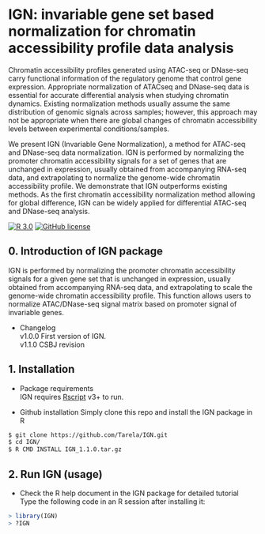 # IGN: invariable gene set based normalization for chromatin accessibility profile data analysis

Chromatin accessibility profiles generated using ATAC-seq or DNase-seq carry functional information of the regulatory genome that control gene expression. Appropriate normalization of ATACseq and DNase-seq data is essential for accurate differential analysis when studying chromatin dynamics. Existing normalization methods usually assume the same distribution of genomic signals across samples; however, this approach may not be appropriate when there are global changes of chromatin accessibility levels between experimental conditions/samples.

We present IGN (Invariable Gene Normalization), a method for ATAC-seq and DNase-seq data normalization. IGN is performed by normalizing the promoter chromatin accessibility signals for a set of genes that are unchanged in expression, usually obtained from accompanying RNA-seq data, and extrapolating to normalize the genome-wide chromatin accessibility profile. We demonstrate that IGN outperforms existing methods. As the first chromatin accessibility normalization method allowing for global difference, IGN can be widely applied for differential ATAC-seq and DNase-seq analysis.

[![R 3.0](https://img.shields.io/badge/R-3.0-blue.svg)](https://www.r-project.org/)
[![GitHub license](https://img.shields.io/github/license/Tarela/IGN)](https://github.com/Tarela/IGN/blob/main/LICENSE)

## 0. Introduction of IGN package
IGN is performed by normalizing the promoter chromatin accessibility signals for a given gene set that is unchanged in expression, usually obtained from accompanying RNA-seq data, and extrapolating to scale the genome-wide chromatin accessibility profile. This function allows users to normalize ATAC/DNase-seq signal matrix based on promoter signal of invariable genes. 

- Changelog<br>
v1.0.0 First version of IGN.<br>
v1.1.0 CSBJ revision
## 1. Installation
- Package requirements<br>
IGN requires [Rscript](https://www.r-project.org) v3+ to run.<br>

- Github installation
Simply clone this repo and install the IGN package in R
```sh
$ git clone https://github.com/Tarela/IGN.git
$ cd IGN/
$ R CMD INSTALL IGN_1.1.0.tar.gz
```

## 2. Run IGN (usage)
- Check the R help document in the IGN package for detailed tutorial<br>
Type the following code in an R session after installing it:
```R
> library(IGN)
> ?IGN
```
